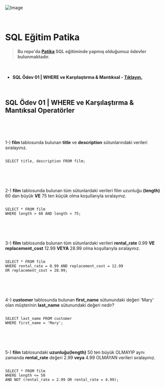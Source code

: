 
 ![Image](https://r.resimlink.com/QvqbJzUg.png)

<br>


 # SQL Eğitim Patika 

> #### Bu repo'da [Patika](https://academy.patika.dev/) SQL eğitiminde yapmış olduğumuz ödevler bulunmaktadır.

<br>

- **SQL Ödev 01 | WHERE ve Karşılaştırma & Mantıksal - <a href="https://github.com/dorukhanbekdur">Tıklayın. </a>**
 
<br>

## SQL Ödev 01 | WHERE ve Karşılaştırma & Mantıksal Operatörler 

<br>
<br>
<br>

1-) <strong>film </strong>tablosunda bulunan <strong>title</strong> ve <strong>description</strong> 
sütunlarındaki verileri sıralayınız.



```

SELECT title, description FROM film;

```



<br>
<br>
<br>

2-) <strong>film</strong>  tablosunda bulunan tüm sütunlardaki verileri film uzunluğu <strong>(length)</strong>  60 dan büyük <strong>VE</strong>  75 ten küçük olma koşullarıyla sıralayınız.



```

SELECT * FROM film
WHERE length > 60 AND length < 75;

```



<br>
<br>
<br>

3-)  <strong>film</strong> tablosunda bulunan tüm sütunlardaki verileri  <strong>rental_rate</strong> 0.99  <strong>VE</strong>  <strong>replacement_cost</strong> 12.99  <strong>VEYA</strong> 28.99 olma koşullarıyla sıralayınız.



```

SELECT * FROM film
WHERE rental_rate = 0.99 AND replacement_cost = 12.99 
OR replacement_cost = 28.99;

```



<br>
<br>
<br>

4-) <strong>customer</strong> tablosunda bulunan <strong>first_name</strong> sütunundaki değeri 'Mary' olan müşterinin <strong>last_name</strong> sütunundaki değeri nedir?



```

SELECT last_name FROM customer
WHERE first_name = 'Mary';

```



<br>
<br>
<br>

5-) <strong>film</strong>  tablosundaki <strong>uzunluğu(length)</strong>  50 ten büyük OLMAYIP aynı zamanda <strong>rental_rate</strong>  değeri 2.99 <strong>veya</strong>  4.99 OLMAYAN verileri sıralayınız.

```

SELECT * FROM film
WHERE length <= 50 
AND NOT (rental_rate = 2.99 OR rental_rate = 4.99);

```




